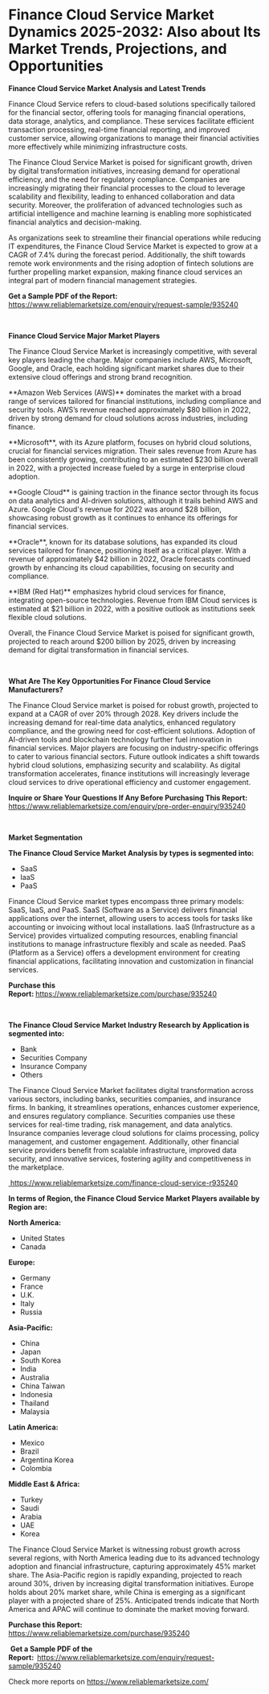 <p><h1>Finance Cloud Service Market Dynamics 2025-2032: Also about Its Market Trends, Projections, and Opportunities</h1></p><p><strong>Finance Cloud Service Market Analysis and Latest Trends</strong></p>
<p><p>Finance Cloud Service refers to cloud-based solutions specifically tailored for the financial sector, offering tools for managing financial operations, data storage, analytics, and compliance. These services facilitate efficient transaction processing, real-time financial reporting, and improved customer service, allowing organizations to manage their financial activities more effectively while minimizing infrastructure costs.</p><p>The Finance Cloud Service Market is poised for significant growth, driven by digital transformation initiatives, increasing demand for operational efficiency, and the need for regulatory compliance. Companies are increasingly migrating their financial processes to the cloud to leverage scalability and flexibility, leading to enhanced collaboration and data security. Moreover, the proliferation of advanced technologies such as artificial intelligence and machine learning is enabling more sophisticated financial analytics and decision-making.</p><p>As organizations seek to streamline their financial operations while reducing IT expenditures, the Finance Cloud Service Market is expected to grow at a CAGR of 7.4% during the forecast period. Additionally, the shift towards remote work environments and the rising adoption of fintech solutions are further propelling market expansion, making finance cloud services an integral part of modern financial management strategies.</p></p>
<p><strong>Get a Sample PDF of the Report:&nbsp;</strong> <a href="https://www.reliablemarketsize.com/enquiry/request-sample/935240?utm_campaign=2941&utm_medium=2&utm_source=Github&utm_content=ia&utm_term=07032025&utm_id=finance-cloud-service">https://www.reliablemarketsize.com/enquiry/request-sample/935240</a></p>
<p>&nbsp;</p>
<p><strong>Finance Cloud Service Major Market Players</strong></p>
<p><p>The Finance Cloud Service Market is increasingly competitive, with several key players leading the charge. Major companies include AWS, Microsoft, Google, and Oracle, each holding significant market shares due to their extensive cloud offerings and strong brand recognition.</p><p>**Amazon Web Services (AWS)** dominates the market with a broad range of services tailored for financial institutions, including compliance and security tools. AWS’s revenue reached approximately $80 billion in 2022, driven by strong demand for cloud solutions across industries, including finance.</p><p>**Microsoft**, with its Azure platform, focuses on hybrid cloud solutions, crucial for financial services migration. Their sales revenue from Azure has been consistently growing, contributing to an estimated $230 billion overall in 2022, with a projected increase fueled by a surge in enterprise cloud adoption.</p><p>**Google Cloud** is gaining traction in the finance sector through its focus on data analytics and AI-driven solutions, although it trails behind AWS and Azure. Google Cloud's revenue for 2022 was around $28 billion, showcasing robust growth as it continues to enhance its offerings for financial services.</p><p>**Oracle**, known for its database solutions, has expanded its cloud services tailored for finance, positioning itself as a critical player. With a revenue of approximately $42 billion in 2022, Oracle forecasts continued growth by enhancing its cloud capabilities, focusing on security and compliance.</p><p>**IBM (Red Hat)** emphasizes hybrid cloud services for finance, integrating open-source technologies. Revenue from IBM Cloud services is estimated at $21 billion in 2022, with a positive outlook as institutions seek flexible cloud solutions.</p><p>Overall, the Finance Cloud Service Market is poised for significant growth, projected to reach around $200 billion by 2025, driven by increasing demand for digital transformation in financial services.</p></p>
<p>&nbsp;</p>
<p><strong>What Are The Key Opportunities For Finance Cloud Service Manufacturers?</strong></p>
<p><p>The Finance Cloud Service market is poised for robust growth, projected to expand at a CAGR of over 20% through 2028. Key drivers include the increasing demand for real-time data analytics, enhanced regulatory compliance, and the growing need for cost-efficient solutions. Adoption of AI-driven tools and blockchain technology further fuel innovation in financial services. Major players are focusing on industry-specific offerings to cater to various financial sectors. Future outlook indicates a shift towards hybrid cloud solutions, emphasizing security and scalability. As digital transformation accelerates, finance institutions will increasingly leverage cloud services to drive operational efficiency and customer engagement.</p></p>
<p><strong>Inquire or Share Your Questions If Any Before Purchasing This Report:</strong> <a href="https://www.reliablemarketsize.com/enquiry/pre-order-enquiry/935240?utm_campaign=2941&utm_medium=2&utm_source=Github&utm_content=ia&utm_term=07032025&utm_id=finance-cloud-service">https://www.reliablemarketsize.com/enquiry/pre-order-enquiry/935240</a></p>
<p>&nbsp;</p>
<p><strong>Market Segmentation</strong></p>
<p><strong>The Finance Cloud Service Market Analysis by types is segmented into:</strong></p>
<p><ul><li>SaaS</li><li>IaaS</li><li>PaaS</li></ul></p>
<p><p>Finance Cloud Service market types encompass three primary models: SaaS, IaaS, and PaaS. SaaS (Software as a Service) delivers financial applications over the internet, allowing users to access tools for tasks like accounting or invoicing without local installations. IaaS (Infrastructure as a Service) provides virtualized computing resources, enabling financial institutions to manage infrastructure flexibly and scale as needed. PaaS (Platform as a Service) offers a development environment for creating financial applications, facilitating innovation and customization in financial services.</p></p>
<p><strong>Purchase this Report:&nbsp;</strong><a href="https://www.reliablemarketsize.com/purchase/935240?utm_campaign=2941&utm_medium=2&utm_source=Github&utm_content=ia&utm_term=07032025&utm_id=finance-cloud-service">https://www.reliablemarketsize.com/purchase/935240</a></p>
<p>&nbsp;</p>
<p><strong>The Finance Cloud Service Market Industry Research by Application is segmented into:</strong></p>
<p><ul><li>Bank</li><li>Securities Company</li><li>Insurance Company</li><li>Others</li></ul></p>
<p><p>The Finance Cloud Service Market facilitates digital transformation across various sectors, including banks, securities companies, and insurance firms. In banking, it streamlines operations, enhances customer experience, and ensures regulatory compliance. Securities companies use these services for real-time trading, risk management, and data analytics. Insurance companies leverage cloud solutions for claims processing, policy management, and customer engagement. Additionally, other financial service providers benefit from scalable infrastructure, improved data security, and innovative services, fostering agility and competitiveness in the marketplace.</p></p>
<p><a href="https://www.reliablemarketsize.com/finance-cloud-service-r935240?utm_campaign=2941&utm_medium=2&utm_source=Github&utm_content=ia&utm_term=07032025&utm_id=finance-cloud-service">&nbsp;https://www.reliablemarketsize.com/finance-cloud-service-r935240</a></p>
<p><strong>In terms of Region, the Finance Cloud Service Market Players available by Region are:</strong></p>
<p>
    <p> <strong> North America: </strong>
        <ul>
            <li>United States</li>
            <li>Canada</li>
        </ul>
        </p> 
    <p> <strong> Europe: </strong>
        <ul>
            <li>Germany</li>
            <li>France</li>
            <li>U.K.</li>
            <li>Italy</li>
            <li>Russia</li>
        </ul>
        </p> 
    <p> <strong> Asia-Pacific: </strong>
        <ul>
            <li>China</li>
            <li>Japan</li>
            <li>South Korea</li>
            <li>India</li>
            <li>Australia</li>
            <li>China Taiwan</li>
            <li>Indonesia</li>
            <li>Thailand</li>
            <li>Malaysia</li>
        </ul>
        </p> 
    <p> <strong> Latin America: </strong>
        <ul>
            <li>Mexico</li>
            <li>Brazil</li>
            <li>Argentina Korea</li>
            <li>Colombia</li>
        </ul>
        </p> 
    <p> <strong> Middle East & Africa: </strong>
        <ul>
            <li>Turkey</li>
            <li>Saudi</li>
            <li>Arabia</li>
            <li>UAE</li>
            <li>Korea</li>
        </ul>
    </p>
    </p>
<p><p>The Finance Cloud Service Market is witnessing robust growth across several regions, with North America leading due to its advanced technology adoption and financial infrastructure, capturing approximately 45% market share. The Asia-Pacific region is rapidly expanding, projected to reach around 30%, driven by increasing digital transformation initiatives. Europe holds about 20% market share, while China is emerging as a significant player with a projected share of 25%. Anticipated trends indicate that North America and APAC will continue to dominate the market moving forward.</p></p>
<p><strong>Purchase this Report: </strong><a href="https://www.reliablemarketsize.com/purchase/935240?utm_campaign=2941&utm_medium=2&utm_source=Github&utm_content=ia&utm_term=07032025&utm_id=finance-cloud-service">https://www.reliablemarketsize.com/purchase/935240</a></p>
<p>&nbsp;<strong>Get a Sample PDF of the Report:&nbsp;&nbsp;</strong><a href="https://www.reliablemarketsize.com/enquiry/request-sample/935240?utm_campaign=2941&utm_medium=2&utm_source=Github&utm_content=ia&utm_term=07032025&utm_id=finance-cloud-service">https://www.reliablemarketsize.com/enquiry/request-sample/935240</a></p>
<p><strong></strong></p>
<p>Check more reports on <a href="https://www.reliablemarketsize.com/?utm_campaign=2941&utm_medium=2&utm_source=Github&utm_content=ia&utm_term=07032025&utm_id=finance-cloud-service">https://www.reliablemarketsize.com/</a></p>